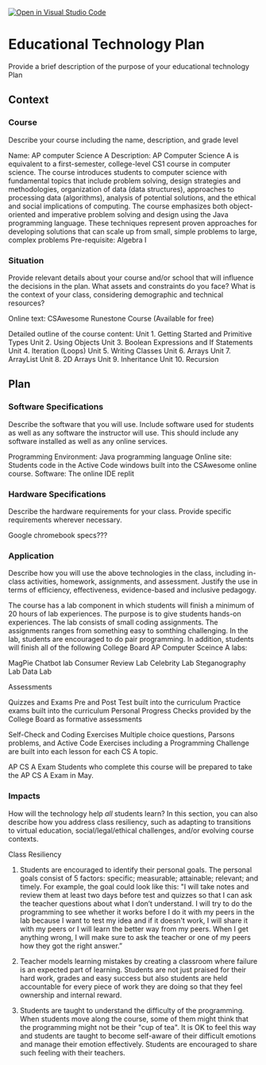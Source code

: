 [![Open in Visual Studio Code](https://classroom.github.com/assets/open-in-vscode-c66648af7eb3fe8bc4f294546bfd86ef473780cde1dea487d3c4ff354943c9ae.svg)](https://classroom.github.com/online_ide?assignment_repo_id=8736732&assignment_repo_type=AssignmentRepo)
# Educational Technology Plan

Provide a brief description of the purpose of your educational technology Plan

## Context

### Course

Describe your course including the name, description, and grade level

Name: AP computer Science A 
Description: AP Computer Science A is equivalent to a first-semester, college-level CS1 course in computer science. The course introduces students to computer science with fundamental topics that include problem solving, design strategies and methodologies, organization of data (data structures), approaches to processing data (algorithms), analysis of potential solutions, and the ethical and social implications of computing. The course emphasizes both object-oriented and imperative problem solving and design using the Java programming language. These techniques represent proven approaches for developing solutions that can scale up from small, simple problems to large, complex problems
Pre-requisite: Algebra I

### Situation

Provide relevant details about your course and/or school that will influence the
decisions in the plan. What assets and constraints do you face? What is the
context of your class, considering demographic and technical resources?

Online text: CSAwesome Runestone Course (Available for free)

Detailed outline of the course content: 
Unit 1. Getting Started and Primitive Types
Unit 2. Using Objects
Unit 3. Boolean Expressions and If Statements	
Unit 4. Iteration (Loops)
Unit 5. Writing Classes
Unit 6. Arrays
Unit 7. ArrayList
Unit 8. 2D Arrays
Unit 9. Inheritance
Unit 10. Recursion



## Plan

### Software Specifications

Describe the software that you will use. Include software used for students as
well as any software the instructor will use. This should include any software
installed as well as any online services.

Programming Environment: Java programming language
Online site: Students code in the Active Code windows built into the CSAwesome online course.
Software: The online IDE replit

### Hardware Specifications

Describe the hardware requirements for your class. Provide specific requirements
wherever necessary.

Google chromebook specs???

### Application

Describe how you will use the above technologies in the class, including
in-class activities, homework, assignments, and assessment. Justify the use
in terms of efficiency, effectiveness, evidence-based and inclusive pedagogy.

The course has a lab component in which students will finish a minimum of 20 hours of lab experiences. The purpose is to give students hands-on experiences. The lab consists of small coding assignments. The assignments ranges from something easy to somthing challenging. In the lab, students are encouraged to do pair programming. In addition, students will finish all of the following College Board AP Computer Sceince A labs:

MagPie Chatbot lab 
Consumer Review Lab
Celebrity Lab
Steganography Lab
Data Lab

Assessments

Quizzes and Exams
Pre and Post Test built into the curriculum
Practice exams built into the curriculum
Personal Progress Checks provided by the College Board as formative assessments

Self-Check and Coding Exercises
Multiple choice questions, Parsons problems, and Active Code Exercises including a Programming Challenge are built into each lesson for each CS A topic. 

AP CS A Exam
Students who complete this course will be prepared to take the AP CS A Exam in May.


### Impacts

How will the technology help *all* students learn? In this section, you can also
describe how you address class resiliency, such as adapting to
transitions to virtual education, social/legal/ethical challenges,  and/or
evolving course contexts.

Class Resiliency
1. Students are encouraged to identify their personal goals. The personal goals consist of 5 factors: specific; measurable; attainable; relevant; and timely. For example, the goal could look like this: "I will take notes and review them at least two days before test and quizzes so that I can ask the teacher questions about what I don’t understand. I will try to do the programming to see whether it works before I do it with my peers in the lab because I want to test my idea and if it doesn't work, I will share it with my peers or I will learn the better way from my peers. When I get anything wrong, I will make sure to ask the teacher or one of my peers how they got the right answer.”

2. Teacher models learning mistakes by creating a classroom where failure is an expected part of learning. Students are not just praised for their hard work, grades and easy success but also students are held accountable for every piece of work they are doing so that they feel ownership and internal reward.

3. Students are taught to understand the difficulty of the programming. When students move along the course, some of them might think that the programming might not be their "cup of tea". It is OK to feel this way and students are taught to become self-aware of their difficult emotions and manage their emotion effectively. Students are encouraged to share such feeling with their teachers. 
